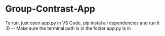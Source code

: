 # Group-Contrast-App

To run, just open app.py in VS Code, pip instal all dependencies and run it :D
-- Make sure the terminal path is in the folder app.py is in
